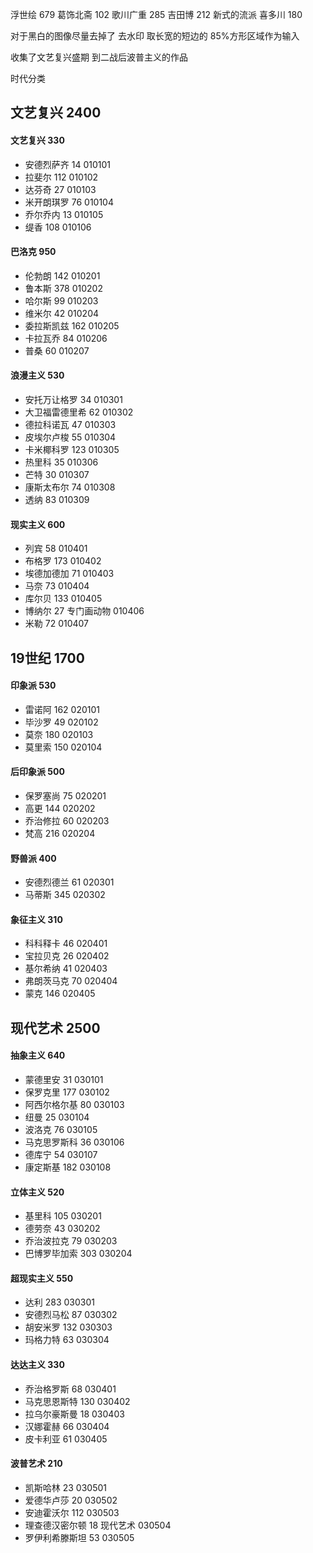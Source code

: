 浮世绘 679
葛饰北斋 102
歌川广重 285
吉田博 212 新式的流派
喜多川 180

对于黑白的图像尽量去掉了
去水印
取长宽的短边的 85%方形区域作为输入

收集了文艺复兴盛期
到二战后波普主义的作品

时代分类
## 文艺复兴 2400
#### 文艺复兴 330
* 安德烈萨齐 14 010101
* 拉斐尔 112 010102
* 达芬奇 27 010103
* 米开朗琪罗 76 010104
* 乔尔乔内 13 010105
* 缇香 108 010106
#### 巴洛克 950 
* 伦勃朗 142 010201
* 鲁本斯 378 010202
* 哈尔斯 99 010203
* 维米尔 42 010204
* 委拉斯凯兹 162 010205
* 卡拉瓦乔 84 010206
* 普桑 60 010207
#### 浪漫主义 530
* 安托万让格罗 34 010301
* 大卫福雷德里希 62 010302
* 德拉科诺瓦 47 010303
* 皮埃尔卢梭 55 010304
* 卡米椰科罗 123 010305
* 热里科 35 010306
* 芒特 30 010307
* 康斯太布尔 74 010308
* 透纳 83 010309
#### 现实主义 600
* 列宾 58 010401
* 布格罗 173 010402
* 埃德加德加 71 010403 
* 马奈 73 010404
* 库尔贝 133 010405
* 博纳尔 27 专门画动物 010406
* 米勒 72 010407
## 19世纪 1700

#### 印象派 530
* 雷诺阿 162 020101
* 毕沙罗 49 020102
* 莫奈 180 020103
* 莫里索 150 020104
#### 后印象派 500
* 保罗塞尚 75 020201
* 高更 144 020202
* 乔治修拉 60 020203
* 梵高 216 020204
#### 野兽派 400
* 安德烈德兰 61 020301
* 马蒂斯 345 020302
#### 象征主义 310
* 科科释卡 46 020401
* 宝拉贝克 26 020402
* 基尔希纳 41 020403
* 弗朗茨马克 70 020404
* 蒙克 146 020405
## 现代艺术 2500
#### 抽象主义 640
* 蒙德里安 31 030101
* 保罗克里 177 030102
* 阿西尔格尔基 80 030103
* 纽曼 25 030104
* 波洛克 76 030105
* 马克思罗斯科 36 030106
* 德库宁 54 030107
* 康定斯基 182 030108
#### 立体主义 520
* 基里科 105 030201
* 德劳奈 43 030202
* 乔治波拉克 79 030203
* 巴博罗毕加索 303 030204
#### 超现实主义 550
* 达利 283 030301
* 安德烈马松 87 030302
* 胡安米罗 132 030303
* 玛格力特 63 030304
#### 达达主义 330
* 乔治格罗斯 68 030401
* 马克思恩斯特 130 030402
* 拉乌尔豪斯曼 18 030403
* 汉娜霍赫 66 030404
* 皮卡利亚 61 030405
#### 波普艺术 210
* 凯斯哈林 23 030501
* 爱德华卢莎 20 030502
* 安迪霍沃尔 112 030503
* 理查德汉密尔顿 18 现代艺术 030504
* 罗伊利希滕斯坦 53 030505